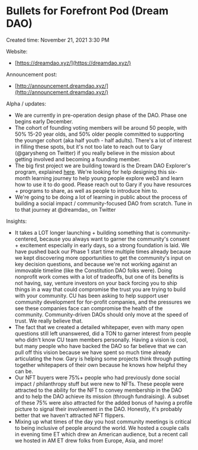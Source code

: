 # Bullets for Forefront Pod (Dream DAO)

Created time: November 21, 2021 3:30 PM

Website:

- [https://dreamdao.xyz/](https://dreamdao.xyz/)

Announcement post:

- [http://announcement.dreamdao.xyz/](http://announcement.dreamdao.xyz/)

Alpha / updates:

- We are currently in pre-operation design phase of the DAO. Phase one begins early December.
- The cohort of founding voting members will be around 50 people, with 50% 15-20 year olds, and 50% older people committed to supporting the younger cohort (aka half youth - half adults). There's a lot of interest in filling these spots, but it's not too late to reach out to Gary (@garysheng on Twitter) if you really believe in the mission about getting involved and becoming a founding member.
- The big first project we are building toward is the Dream DAO Explorer's program, explained [here](https://www.notion.so/Dream-DAO-Programs-Grants-22344032d285469ca317031b7bc4d49f?pvs=21). We're looking for help designing this six-month learning journey to help young people explore web3 and learn how to use it to do good. Please reach out to Gary if you have resources + programs to share, as well as people to introduce him to.
- We're going to be doing a lot of learning in public about the process of building a social impact / community-focused DAO from scratch. Tune in to that journey at @dreamdao_ on Twitter

Insights:

- It takes a LOT longer launching + building something that is community-centered, because you always want to garner the community's consent + excitement especially in early days, so a strong foundation is laid. We have pushed back our Phase 1 start time multiple times already because we kept discovering more opportunities to get the community's input on key decision questions, and because we're not working against an immovable timeline (like the Constitution DAO folks were). Doing nonprofit work comes with a lot of tradeoffs, but one of its benefits is not having, say, venture investors on your back forcing you to ship things in a way that could compromise the trust you are trying to build with your community. CU has been asking to help support user community development for for-profit companies, and the pressures we see these companies face can compromise the health of the community. Community-driven DAOs should only move at the speed of trust. We really believe that.
- The fact that we created a detailed whitepaper, even with many open questions still left unanswered, did a TON to garner interest from people who didn't know CU team members personally. Having a vision is cool, but many people who have backed the DAO so far believe that we can pull off this vision because we have spent so much time already articulating the how. Gary is helping some projects think through putting together whitepapers of their own because he knows how helpful they can be.
- Our NFT buyers were 75%+ people who had previously done social impact / philanthropy stuff but were new to NFTs. These people were attracted to the ability for the NFT to convey membership in the DAO and to help the DAO achieve its mission (through fundraising). A subset of these 75% were also attracted for the added bonus of having a profile picture to signal their involvement in the DAO. Honestly, it's probably better that we haven't attracted NFT flippers.
- Mixing up what times of the day you host community meetings is critical to being inclusive of people around the world. We hosted a couple calls in evening time ET which drew an American audience, but a recent call we hosted in AM ET drew folks from Europe, Asia, and more!